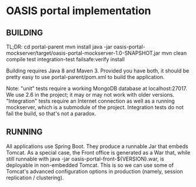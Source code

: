 OASIS portal implementation
===========================

BUILDING
--------

TL;DR:
   cd portal-parent
   mvn install
   java -jar oasis-portal-mockserver/target/oasis-portal-mockserver-1.0-SNAPSHOT.jar
   mvn clean compile test integration-test failsafe:verify install

Building requires Java 8 and Maven 3. Provided you have both, it should be pretty easy to use portal-parent/pom.xml to build the application.

Note: "unit" tests require a working MongoDB database at localhost:27017. We use 2.6 in the project; it may or may not work with older versions. "Integration" tests require an Internet connection as well as a running mockserver, which is a submodule of the project. Integration tests do not fail the build, so that's not a paradox.

RUNNING
-------

All applications use Spring Boot. They produce a runnable Jar that embeds Tomcat. As a special case, the Front office is generated as a War that, while still runnable with java -jar oasis-portal-front-${VERSION}.war, is deployable in non-embedded Tomcat. This is so we can use some of Tomcat's advanced configuration options in production (namely, session replication / clustering).
